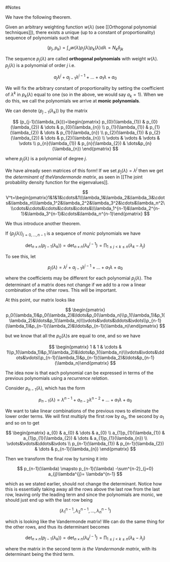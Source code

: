 #Notes 

We have the following theorem.

Given an arbitrary weighting function $w(\lambda)$ (see [[Orthogonal polynomial techniques]]), there exists a unique (up to a constant of proportionality) sequence of polynomials such that 

$$
(p_{j}, p_{k})=\int _{J} w(\lambda)p_{j}(\lambda)p_{k}(\lambda)d\lambda=N_{k} \delta_{jk}
$$

The sequence $p_{j}(\lambda)$ are called **orthogonal polynomials** with weight $w(\lambda)$. $p_{j}(\lambda)$ is a polynomial of order $j$ i.e. 

$$a_{j}\lambda^j+a_{j-1}\lambda^{j-1}+\dots+a_{1}\lambda+a_{0}$$

We will fix the arbitrary constant of proportionality by setting the coefficient of $\lambda^k$ in $p_{k}(\lambda)$ equal to one (so in the above, we would say $a_{k}=1$). When we do this, we call the polynomials we arrive at **monic polynomials**.

We can denote $(p_{j-1}(\lambda_{k}))$ by the matrix

$$
(p_{j-1}(\lambda_{k}))=\begin{pmatrix}
p_{0}(\lambda_{1}) & p_{0}(\lambda_{2}) & \dots & p_{0}(\lambda_{n}) \\
p_{1}(\lambda_{1}) & p_{1}(\lambda_{2}) & \dots & p_{1}(\lambda_{n}) \\ 
p_{2}(\lambda_{1}) & p_{2}(\lambda_{2}) & \dots & p_{2}(\lambda_{n}) \\  
\vdots & \vdots & \vdots & \vdots \\
p_{n}(\lambda_{1}) & p_{n}(\lambda_{2}) & \dots&p_{n}(\lambda_{n})
\end{pmatrix}
	$$

where $p_{j}(\lambda)$ is a polynomial of degree $j$. 

We have already seen matrices of this form! If we set $p_{j}(\lambda)=\lambda^j$ then we get the *determinant of theVandermonde matrix*, as seen in [[The joint probability density function for the eigenvalues]]. 

$$
V^t=\begin{pmatrix}1&1&1&\cdots&1\\\lambda_1&\lambda_2&\lambda_3&\cdots&\lambda_n\\\lambda_1^2&\lambda_2^2&\lambda_3^2&\cdots&\lambda_n^2\\\cdots&\cdots&\cdots&\cdots&\cdots&\\\lambda_1^{n-1}&\lambda_2^{n-1}&\lambda_3^{n-1}&\cdots&\lambda_n^{n-1}\end{pmatrix}
$$

We thus introduce another theorem.

If $\{p_{j}(\lambda)\}_{j=0,\dots,n-1}$ is a sequence of *monic* polynomials we have

$$
\det_{n\times n}(p_{j-1}(\lambda_{k})) = \det_{n\times n} (\lambda_{k}^{j-1})=\prod _{1\leq j<k\leq n} (\lambda_{k}-\lambda_{j})
$$

To see this, let 

$$
p_{j}(\lambda)=\lambda^j+a_{j-1}\lambda^{j-1}+\dots+a_{1}\lambda+a_{0}
$$

where the coefficients may be different for each polynomial $p_{j}(\lambda)$. The determinant of a matrix does not change if we add to a row a linear combination of the other rows. This will be important. 

At this point, our matrix looks like 

$$
\begin{pmatrix}
p_0(\lambda_1)&p_0(\lambda_2)&\ldots&p_0(\lambda_n)\\p_1(\lambda_1)&p_1(\lambda_2)&\ldots&p_1(\lambda_n)\\\vdots&\vdots&\ddots&\vdots\\p_{n-1}(\lambda_1)&p_{n-1}(\lambda_2)&\ldots&p_{n-1}(\lambda_n)\end{pmatrix}
$$

but we know that all the $p_{0}(\lambda)$s are equal to one, and so we have 

$$
\begin{pmatrix}
1 & 1 & \cdots & 1\\p_1(\lambda_1)&p_1(\lambda_2)&\ldots&p_1(\lambda_n)\\\vdots&\vdots&\ddots&\vdots\\p_{n-1}(\lambda_1)&p_{n-1}(\lambda_2)&\ldots&p_{n-1}(\lambda_n)\end{pmatrix}
$$

The idea now is that each polynomial can be expressed in terms of the previous polynomials using a *recurrence relation*.

Consider $p_{n-1}(\lambda)$, which has the form

$$
p_{n-1}(\lambda)= \lambda^{n-1}+a_{n-2}\lambda^{n-2}+\dots+a_{1}\lambda+a_{0}
$$

We want to take linear combinations of the previous rows to eliminate the lower order terms. We will first multiply the first row by $a_{0}$, the second by $a_1$ and so on to get 

$$
\begin{pmatrix}
a_{0} & a_{0} & \dots & a_{0} \\
a_{1}p_{1}(\lambda_{1}) & a_{1}p_{1}(\lambda_{2}) & \dots & a_{1}p_{1}(\lambda_{n}) \\
\vdots&\vdots&\ddots&\vdots \\
p_{n-1}(\lambda_{1}) & p_{n-1}(\lambda_{2}) & \dots & p_{n-1}(\lambda_{n})
\end{pmatrix}
$$

Then we transform the final row by turning it into 

$$
p_{n-1}(\lambda) \mapsto p_{n-1}(\lambda) -\sum^{n-2}_{j=0} a_{j}\lambda^{j}= \lambda^{n-1}
$$

which as we stated earlier, should not change the determinant. Notice how this is essentially taking away all the rows above the last row from the last row, leaving only the leading term and since the polynomials are monic, we should just end up with the last row being

$$
(\lambda_{1}^{n-1}, \lambda_{2}^{n-1},\dots,\lambda_{n}^{n-1})
$$

which is looking like the Vandermonde matrix! We can do the same thing for the other rows, and thus its determinant becomes 

$$
\det_{n\times n}(p_{j-1}(\lambda_{k})) = \det_{n\times n} (\lambda_{k}^{j-1})=\prod _{1\leq j<k\leq n} (\lambda_{k}-\lambda_{j})
$$

where the matrix in the second term *is the Vandermonde matrix*, with its determinant being the third term.